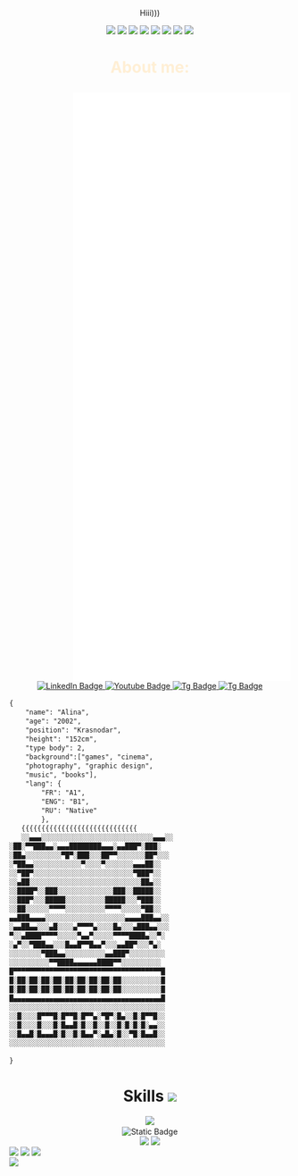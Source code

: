 <!-- gifs -->
<div align="center" 
<h1><p style="text-align: center;">Hiii)))</p></h1>
<img src="https://cdn.7tv.app/emote/64f29d27101067d313dd40b2/2x.webp"> <!-- кот с газом -->
<img src="https://cdn.7tv.app/emote/653ed2c9e14850294e7d3f4f/2x.webp"> <!-- кот boom -->        
<img src="https://cdn.7tv.app/emote/64cba95f921be539421404c5/2x.webp"> <!-- кот starege -->
<img src="https://cdn.7tv.app/emote/64b365d54600c79f9abb66e2/1x.webp"> <!-- кот под кайфом -->
<img src="https://cdn.7tv.app/emote/65413498dc0468e8c1fbcdc6/3x.webp"> <!-- hiii -->
<img src="https://cdn.7tv.app/emote/649e2f6072b688a740663715/2x.webp"> <!-- желтый кот -->
<img src="https://cdn.7tv.app/emote/639ae69c6364fad576b0ea0d/2x.webp"> <!-- кот с чипсами -->
<img src="https://cdn.7tv.app/emote/63a757b8b458656cc71d2865/2x.webp"> <!-- кот черный -->
<h1><p style="color: #FFEFD5;"> About me:</h1>

</div>
</div>


<div align="right">

  <img align='right' src='github-metrics.svg' width='390x'>
  
</div>
</div>

<div id="links" align="center"> <!-- links -->
  
<a href="https://vk.com/yellowstony">
  <img src="https://img.shields.io/badge/Vk-gray?style=for-the-badge&logo=vk&logoColor=white" alt="LinkedIn Badge"/>
</a>
    <a href="https://www.youtube.com/channel/UC37OiwG6d4LEpaGg3z_sP5w">
  <img src="https://img.shields.io/badge/YouTube-red?style=for-the-badge&logo=youtube&logoColor=white" alt="Youtube Badge"/>
</a>
    <a href="https://t.me/yellowstony"> 
  <img src="https://img.shields.io/badge/Tg-blue?style=for-the-badge&logo=telegram&logoColor=white" alt="Tg Badge"/>
</a>
    <a href="discordapp.com/users/yellowstony">
<img src="https://img.shields.io/badge/Discord-purple?style=for-the-badge&logo=Discord&logoColor=white" alt="Tg Badge"/>
</a>

</div>

<div>


```
{
    "name": "Alina",
    "age": "2002",
    "position": "Krasnodar", 
    "height": "152cm", 
    "type body": 2, 
    "background":["games", "cinema", 
    "photography", "graphic design", 
    "music", "books"], 
    "lang": {
        "FR": "A1",
        "ENG": "B1",
        "RU": "Native" 
        },
   {{{{{{{{{{{{{{{{{{{{{{{{{{{{{        
   ░░▄▄▄░░░░░░░░░░░░░░░░░░░░░░░░░░░░▄▄▄░░    
░██░▀▀███▄▄░▄▄▄████████▄▄▄░▄▄███▀░███░        
░██▄░░░░░░░░░▀█▀░███░░░██▀▀░░░░░░░██▀░░░
░▀██▄▄░░░░░░░░░░░░▀░░░░▀░░░░░░░▄▄▄██░░                                  
░░▀██▀░░░░░░░░░░░░░░░░░░░░░░░░░▀███▀░░
░░▄██░░░░░░░░░░░░░░░░░░░░░░░░░░░░██▄░░                        
░░████▀░░███░░░░░░░░░░░░░░███░░█████░░               
░░███▀░░░█████░░░░░░░░░░█████░░░▀███░░                                
░░██░░░░░░▀▀▀▀░░░░░░░░░░▀▀▀▀░░░░░▀██░░           
▄▄███▄▄▄▄░░░░░░░░░░░░░░░░░░░░▄▄▄▄███▄▄░░
░▄▄██▄▄░░░▄█░░░░▄▀▀▀▀▄░░░░█▄░░░▄███▄▄░░░        
▀░░▄████▀▀▀▀░░░░░▀▄▄▀░░░░░▀▀▀▀████▄░░▀░
░▄▀░░▀███▄▄░░░█▄▄█▀▀█▄▄▀░░░▄▄██▀░░░▀▄░
░░░░░░░░▀███▄▄░░░░░░░░░░▄▄███▀░░░░░░░░░
░░░░░░░░░░▀▀████▄▄▄▄▄▄████▀▀░░░░░░░░░░
█▀▀▀▀▀▀▀▀▀▀▀▀▀▀▀▀▀▀▀▀▀▀▀▀▀▀▀▀▀▀▀▀▀▀▀▀▀█
█░██░██░██░██░██░██░██░██░██░░░░░░░░░░█
█░██░██░██░██░██░██░██░██░██░░░░░░░░░░█
█▄▄▄▄▄▄▄▄▄▄▄▄▄▄▄▄▄▄▄▄▄▄▄▄▄▄▄▄▄▄▄▄▄▄▄▄▄█
░░░░░░░░░░░░░░░░░░░░░░░░░░░░░░░░░░░░░░░
░░█░░░░█▀▀▀█░█▀▀█░█▀▀▄░▀█▀░█▄░░█░█▀▀█░░
░░█░░░░█░░░█░█▄▄█░█░░█░░█░░█░█░█░█░▄▄░░
░░█▄▄█░█▄▄▄█░█░░█░█▄▄▀░▄█▄░█░░▀█░█▄▄█░░
░░░░░░░░░░░░░░░░░░░░░░░░░░░░░░░░░░░░░░░
                                          
}
```
<div align="center">

# Skills <img src='https://cdn.7tv.app/emote/60ba887e7dc7b5a406f12416/2x.webp' width="40"> 
</div>

<div align="center" <img src="https://img.shields.io/badge/Figma-F24E1E?style=for-the-badge&logo=figma&logoColor=white"/>
<div <img src="https://img.shields.io/badge/HTML5-E34F26?style=for-the-badge&logo=html5&logoColor=white"> <img src="https://img.shields.io/badge/CSS3-1572B6?style=for-the-badge&logo=css3&logoColor=white" />
<div <img src="https://img.shields.io/badge/PostgreSQL%20-%235f9ea0?style=for-the-badge&logo=PostgreSQL&logoColor=white"> <img alt="Static Badge" src="https://img.shields.io/badge/DBeaver-%236F3B20?style=for-the-badge&logo=DBeaver"/>
<div <img src="https://img.shields.io/badge/GitHub-000000?style=for-the-badge&logo=github&logoColor=white"/> <img src="https://img.shields.io/badge/GIT-E44C30?style=for-the-badge&logo=git&logoColor=white"/>                                                                                                                                                                                                                                                                                                                                                                                                                                                                                                                                   
<img src="https://img.shields.io/badge/VSCode-0078D4?style=for-the-badge&logo=visual%20studio%20code&logoColor=white" />                                                                                                                                                                                                                                                                                                                                                                                                                                                                                                                                                                                                                        
</div>

<div align="left">
<img src="https://img.shields.io/badge/Postman-FF6C37?style=for-the-badge&logo=Postman&logoColor=white" />
<img src="https://img.shields.io/badge/Photoshop%20-%234682B4?style=for-the-badge&logo=Adobe%20Photoshop&logoColor=%23FFFAFA&labelColor=%234682B4"> <img src="https://img.shields.io/badge/Illustrator-FF9A00?style=for-the-badge&logo=adobe%20illustrator&logoColor=white"/> 
<div align="left"
<img src="https://img.shields.io/badge/Lightroom%20-%234682B4?style=for-the-badge&logo=Adobe%20lightroom&logoColor=%23318ce7&color=%23efdecd">  
<img <img src="https://img.shields.io/badge/Adobe%20Premiere%20Pro%20-%239999FF?style=for-the-badge&logo=Adobe%20Premiere%20Pro&logoColor=white">


</div>

 <div align="left"> 

<!--| Category            | Skills                                                                                                                                                                                                                                                                                                                                                                                                                                                                                                                                                                                                                                                                                                                                          |
|---------------------|-------------------------------------------------------------------------------------------------------------------------------------------------------------------------------------------------------------------------------------------------------------------------------------------------------------------------------------------------------------------------------------------------------------------------------------------------------------------------------------------------------------------------------------------------------------------------------------------------------------------------------------------------------------------------------------------------------------------------------------------------|
| Languages           | <img src="https://img.shields.io/badge/HTML5-E34F26?style=for-the-badge&logo=html5&logoColor=white" />                                                                                                                                                                                                                                                                                                                                                                                                                                                                                                                                                                                                                                          |
| Styling & Frameworks | <img src="https://img.shields.io/badge/CSS3-1572B6?style=for-the-badge&logo=css3&logoColor=white" />                                                                                                                                                                                                                                                                                                                                                                                                                                                                                                                                                                                                                                            |
| Database            | <img alt="Static Badge" src="https://img.shields.io/badge/PostgreSQL%20-%235f9ea0?style=for-the-badge&logo=PostgreSQL&logoColor=white"> <img alt="Static Badge" src="https://img.shields.io/badge/DBeaver-%236F3B20?style=for-the-badge&logo=DBeaver">|
| Services & Tools    | <img src="https://img.shields.io/badge/GitHub-000000?style=for-the-badge&logo=github&logoColor=white"/></a> <img src="https://img.shields.io/badge/GIT-E44C30?style=for-the-badge&logo=git&logoColor=white"/>                                                                                                                                                                                                                                                                                                                                                                                                                                                                                                                                   |
| IDE & Environment   | <img src="https://img.shields.io/badge/VSCode-0078D4?style=for-the-badge&logo=visual%20studio%20code&logoColor=white" />                                                                                                                                                                                                                                                                                                                                                                                                                                                                                                                                                                                                                        |
| APIs                | <img src="https://img.shields.io/badge/Postman-FF6C37?style=for-the-badge&logo=Postman&logoColor=white" />                                                                                                                                                                                                                                                                                                                                                                                                                                                                                                                                                                                                                                      |
| Design Tools        | <img alt="Static Badge" src="https://img.shields.io/badge/Photoshop%20-%234682B4?style=for-the-badge&logo=Adobe%20Photoshop&logoColor=%23FFFAFA&labelColor=%234682B4"> <img src="https://img.shields.io/badge/Adobe%20Illustrator-FF9A00?style=for-the-badge&logo=adobe%20illustrator&logoColor=white"/> <img src="https://img.shields.io/badge/Figma-F24E1E?style=for-the-badge&logo=figma&logoColor=white"/> <img alt="Static Badge" src="https://img.shields.io/badge/Lightroom%20-%234682B4?style=for-the-badge&logo=Adobe%20lightroom&logoColor=%23318ce7&color=%23efdecd"> <img alt="Static Badge" src="https://img.shields.io/badge/Adobe%20Premiere%20Pro%20-%239999FF?style=for-the-badge&logo=Adobe%20Premiere%20Pro&logoColor=white"> |


</div> 

</div>


<div>
<div align="centre" <img src="https://img.shields.io/badge/HTML5-E34F26?style=for-the-badge&logo=html5&logoColor=white"> <img src="https://img.shields.io/badge/CSS3-1572B6?style=for-the-badge&logo=css3&logoColor=white" />
<div align="left" <img src="https://img.shields.io/badge/PostgreSQL%20-%235f9ea0?style=for-the-badge&logo=PostgreSQL&logoColor=white"> <img alt="Static Badge" src="https://img.shields.io/badge/DBeaver-%236F3B20?style=for-the-badge&logo=DBeaver"/>
<div align="left" <img src="https://img.shields.io/badge/GitHub-000000?style=for-the-badge&logo=github&logoColor=white"/> <img src="https://img.shields.io/badge/GIT-E44C30?style=for-the-badge&logo=git&logoColor=white"/>                                                                                                                                                                                                                                                                                                                                                                                                                                                                                                                                   
<div align="left" <img src="https://img.shields.io/badge/VSCode-0078D4?style=for-the-badge&logo=visual%20studio%20code&logoColor=white" />                                                                                                                                                                                                                                                                                                                                                                                                                                                                                                                                                                                                                        
<div align="left" <img src="https://img.shields.io/badge/Postman-FF6C37?style=for-the-badge&logo=Postman&logoColor=white" />                                                                                                                                                                                                                                                                                                                                                                                                                                                                                                                                                                                                                                      
<div align="left" <img alt="Static Badge" src="https://img.shields.io/badge/Photoshop%20-%234682B4?style=for-the-badge&logo=Adobe%20Photoshop&logoColor=%23FFFAFA&labelColor=%234682B4"> <img src="https://img.shields.io/badge/Adobe%20Illustrator-FF9A00?style=for-the-badge&logo=adobe%20illustrator&logoColor=white"/> 
<div align="left"<img alt="Static Badge" src="https://img.shields.io/badge/Lightroom%20-%234682B4?style=for-the-badge&logo=Adobe%20lightroom&logoColor=%23318ce7&color=%23efdecd">  
<img alt="Static Badge" src="https://img.shields.io/badge/Adobe%20Premiere%20Pro%20-%239999FF?style=for-the-badge&logo=Adobe%20Premiere%20Pro&logoColor=white">
<img src="https://img.shields.io/badge/Figma-F24E1E?style=for-the-badge&logo=figma&logoColor=white"/> 

</div>



